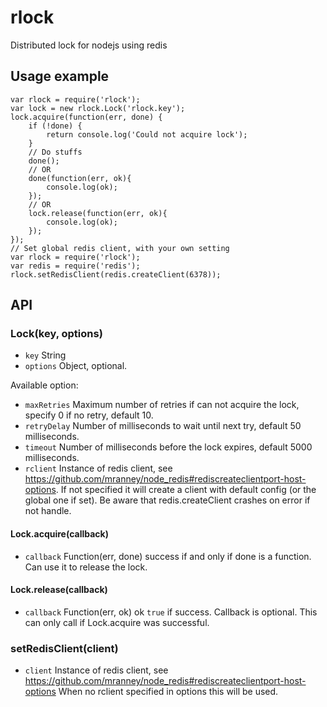 rlock
=====

Distributed lock for nodejs using redis


## Usage example

	var rlock = require('rlock');
	var lock = new rlock.Lock('rlock.key');
	lock.acquire(function(err, done) {
		if (!done) {
			return console.log('Could not acquire lock');
		}
		// Do stuffs
		done();
		// OR
		done(function(err, ok){
			console.log(ok);
		});
		// OR
		lock.release(function(err, ok){
			console.log(ok);
		});
	});
	// Set global redis client, with your own setting
	var rlock = require('rlock');
	var redis = require('redis');
	rlock.setRedisClient(redis.createClient(6378));

## API

### Lock(key, options)
* `key` String
* `options` Object, optional.

Available option:

* `maxRetries` Maximum number of retries if can not acquire the lock, specify 0 if no retry, default 10.
* `retryDelay` Number of milliseconds to wait until next try, default 50 milliseconds.
* `timeout` Number of milliseconds before the lock expires, default 5000 milliseconds.
* `rclient` Instance of redis client, see https://github.com/mranney/node_redis#rediscreateclientport-host-options. If not specified it will create a client with default config (or the global one if set). Be aware that redis.createClient crashes on error if not handle.

#### Lock.acquire(callback)
* `callback` Function(err, done) success if and only if done is a function. Can use it to release the lock.

#### Lock.release(callback)
* `callback` Function(err, ok) ok `true` if success. Callback is optional. This can only call if Lock.acquire was successful.


### setRedisClient(client)
* `client` Instance of redis client, see https://github.com/mranney/node_redis#rediscreateclientport-host-options When no rclient specified in options this will be used.
